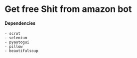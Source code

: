 # Get free Shit from amazon bot
#### Dependencies
    - scrot
    - selenium
    - pyautogui
    - pillow
    - beautifulsoup